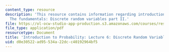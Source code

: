 ```yaml
---
content_type: resource
description: 'This resource contains information regarding introduction to probability:
  The fundamentals: Discrete random variables part II.'
file: https://ol-ocw-studio-app-production.s3.amazonaws.com/courses/res-6-012-introduction-to-probability-spring-2018/d0e30522ad95534a22dcc40192964bf5_MITRES_6_012S18_L06.pdf
file_type: application/pdf
resourcetype: Document
title: 'Introduction to Probability: Lecture 6: Discrete Random Variables Part II'
uid: d0e30522-ad95-534a-22dc-c40192964bf5
---
```


